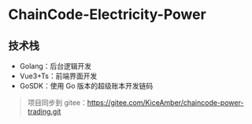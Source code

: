 # ChainCode-Electricity-Power

## 技术栈

-   Golang：后台逻辑开发
-   Vue3+Ts：前端界面开发
-   GoSDK：使用 Go 版本的超级账本开发链码

> 项目同步到 gitee：https://gitee.com/KiceAmber/chaincode-power-trading.git
